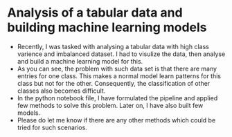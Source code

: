 # Analysis of a tabular data and building machine learning models
 
- Recently, I was tasked with analysing a tabular data with high class varience and imbalanced dataset. I had to visulize the data, then analyse and build a machine learning model for this. 
- As you can see, the problem with such data set is that there are many entries for one class. This makes a normal model learn patterns for this class but not for the other. Consequently, the classification of other classes also becomes difficult.
- In the python notebook file, I have formulated the pipeline and applied few methods to solve this problem. Later on, I have also built few models. 
- Please do let me know if there are any other methods which could be tried for such scenarios. 
